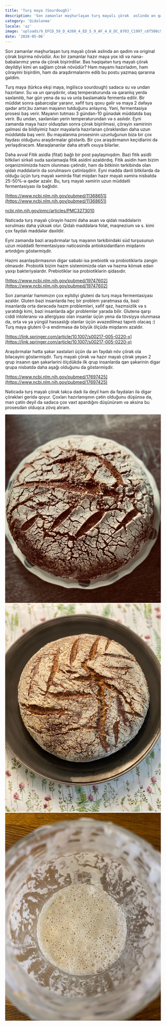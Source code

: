 ```yaml
---
title: 'Turş maya (Sourdough)'
description: 'Son zamanlar məşhurlaşan turş mayalı çörək  əslində ən qədim və original çörək bişirmə növüdür. Axı bir zamanlar hazır maya yox idi və nənə-babalarımız yenə də çörək bişirirdilər. Bəs həqiqətən turş mayalı çörək deyildiyi kimi ən sağlam çörək növüdür? Həm mayamı hazırladım, həm çörəyimi bişirdim, həm də araşdırmalarımı edib bu postu yazmaq qərarına gəldim.'
category: 'Qidalanma'
locale: 'az'
image: 'uploads/9_EFCD_59_D_4260_4_ED_5_9_AF_4_8_DC_8703_C1997_c6f508c9b6.jpeg'
date: '2020-05-06'
---
```


Son zamanlar məşhurlaşan turş mayalı çörək  əslində ən qədim və original çörək bişirmə növüdür. Axı bir zamanlar hazır maya yox idi və nənə-babalarımız yenə də çörək bişirirdilər. Bəs həqiqətən turş mayalı çörək deyildiyi kimi ən sağlam çörək növüdür? Həm mayamı hazırladım, həm çörəyimi bişirdim, həm də araşdırmalarımı edib bu postu yazmaq qərarına gəldim.

Turş maya (türkcə ekşi maya, ingiliscə sourdough) sadəcə su və undan hazırlanır. Su və un qarışdırılır, otaq temperaturunda və qaranlıq yerdə saxlanılıb, hər gün yenə də su və unla bəsləməklə fermentə edilir. Bir müddət sonra qabarcıqlar yaranır, xəfif turş qoxu gəlir və maya 2 dəfəyə qədər artır,bu zaman mayanın tutduğunu anlayırıq. Yəni, fermentasiya prosesi baş verir. Mayanın tutması 3 gündən-10 günədək müddətdə baş verir. Bu undan, saxlanılan yerin temperaturundan və s asılıdır. Eyni zamanda maya hazır olduqdan sonra çörək bişirilməsi, çörəyin xəmirinin gəlməsi də bildiyimiz hazır mayalarla hazırlanan çörəklərdən daha uzun müddətdə baş verir. Bu mayalanma prosesinin uzunluğunun bizə bir çox faydası olduğunu araşdırmalar göstərib. Bir çox araşdırmanın  keçidlərini də yerləşdirəcəm. Maraqlananlar daha ətraflı oxuya bilərlər.

Daha əvvəl Fitik asidlə (fitat) bağlı bir post paylaşmışdım. Bəzi fitik asidli bitkiləri sirkəli suda saxlamaqla fitik asidini azaldırdıq. Fitik asidin həm bizim orqanizmimizdə həzm olunması çətindir, həm də bitkinin tərkibində olan qidalı maddələrin də sorulmasını çətinləşdirir. Eyni maddə dənli bitkilərdə də olduğu üçün turş mayalı xəmirdə fitat miqdarı hazır mayalı xəmirə nisbətdə 25-50%-ə qədər azalır. Bu, turş mayalı xəmirin uzun müddətli fermentasiyası ilə bağlıdır.

[https://www.ncbi.nlm.nih.gov/pubmed/11368651](https://www.ncbi.nlm.nih.gov/pubmed/11368651)

[ncbi.nlm.nih.gov/pmc/articles/PMC3273010](ncbi.nlm.nih.gov/pmc/articles/PMC3273010)

Nəticədə turş mayalı çörəyin həzmi daha asan və qidalı maddələrin sorulması daha yüksək olur. Qidalı maddələrə folat, maqnezium və s.  kimi çox faydalı maddələr  daxildir.

Eyni zamanda bəzi araşdırmalar tuş mayanın tərkibindəki süd turşusunun uzun müddətli fermentasiyası nəticəsində antioksidantların miqdarını artırdığını göstərmişdir.

Həzmi asanlaşdırmasının digər səbəbi isə prebiotik və probiotiklərlə zəngin olmasıdır. Probiotik bizim həzm sistemimizdə olan və həzmə kömək edən yaxşı bakteriyalardır. Prebiotiklər isə probiotiklərin qidasıdır.

[https://www.ncbi.nlm.nih.gov/pubmed/19747602](https://www.ncbi.nlm.nih.gov/pubmed/19747602)

Son zamanlar hamımızın çox eşitdiyi gluteni də turş maya fermentasiyası azaldır. Gluten bəzi insanlarda heç bir problem yaratmasa da, bəzi insanlarda orta dərəcədə həzm problemləri, xəfif qaz, həzmsizlik və s yaratdığı kimi, bəzi insanlarda ağır problemlər yarada bilir. Glutenə qarşı ciddi intoleransı və allergiyası olan insanlar üçün yenə də tövsiyyə olunmasa da, orta və ya yüngül həssaslığı olanlar üçün əvəzedilməz tapıntı olacaq :) Turş maya gluteni 0-a endirməsə də böyük ölçüdə miqdarını azaldır.

[https://link.springer.com/article/10.1007/s00217-005-0220-x](https://link.springer.com/article/10.1007/s00217-005-0220-x)

Araşdırmalar hətta şəkər xəstələri üçün də ən faydalı növ çörək ola biləcəyini göstərmişdir. Turş mayalı çörək və hazır mayalı çörək yeyən 2 qrup insanın qan şəkərlərini ölçdükdə ilk qrup insanlarda qan şəkərinin digər qrupa nisbətdə daha aşağı olduğunu da göstərmişdir.

[https://www.ncbi.nlm.nih.gov/pubmed/17697425](https://www.ncbi.nlm.nih.gov/pubmed/17697425)

Nəticədə turş mayalı çörək təkcə dadı ilə deyil həm də faydaları ilə digər çörəkləri geridə qoyur. Çoxları hazırlanışının çətin olduğunu düşünsə də, mən çətin deyil də sadəcə  çox vaxt apardığını düşünürəm və əksinə bu prosesdən olduqca zövq alıram.

![9EFCD59D-4260-4ED5-9AF4-8DC8703C1997.jpeg](uploads/9_EFCD_59_D_4260_4_ED_5_9_AF_4_8_DC_8703_C1997_c6f508c9b6.jpeg)
![D5F61F6F-A1A7-460C-84FB-136568C508B0.jpeg](uploads/D5_F61_F6_F_A1_A7_460_C_84_FB_136568_C508_B0_a7fb7fd647.jpeg)
![AF0578EA-062D-4DC8-960C-C2A47A27961B-scaled.jpeg](uploads/AF_0578_EA_062_D_4_DC_8_960_C_C2_A47_A27961_B_scaled_6dc302e826.jpeg)
